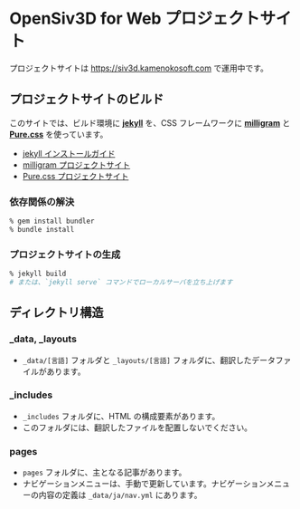 # OpenSiv3D for Web プロジェクトサイト

プロジェクトサイトは <https://siv3d.kamenokosoft.com> で運用中です。

## プロジェクトサイトのビルド

このサイトでは、ビルド環境に [**jekyll**](https://jekyllrb.com) を、CSS フレームワークに [**milligram**](https://milligram.io) と [**Pure.css**](https://purecss.io) を使っています。

- [jekyll インストールガイド](https://jekyllrb.com/docs/)
- [milligram プロジェクトサイト](https://milligram.io)
- [Pure.css プロジェクトサイト](https://purecss.io)

### 依存関係の解決

```sh
% gem install bundler
% bundle install
```

### プロジェクトサイトの生成

```sh
% jekyll build
# または、`jekyll serve` コマンドでローカルサーバを立ち上げます
```

## ディレクトリ構造

### \_data, \_layouts

- `_data/[言語]` フォルダと `_layouts/[言語]` フォルダに、翻訳したデータファイルがあります。

### \_includes

- `_includes` フォルダに、HTML の構成要素があります。
- このフォルダには、翻訳したファイルを配置しないでください。

### pages

- `pages` フォルダに、主となる記事があります。
- ナビゲーションメニューは、手動で更新しています。ナビゲーションメニューの内容の定義は `_data/ja/nav.yml` にあります。
